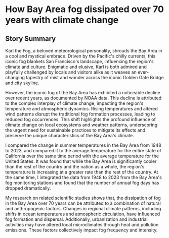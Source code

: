 # How Bay Area fog dissipated over 70 years with climate change
## Story Summary 
Karl the Fog, a beloved meteorological personality, shrouds the Bay Area in a cool and mystical embrace. Driven by the Pacific's chilly currents, this iconic fog blankets San Francisco's landscape, influencing the region's climate and culture. Enigmatic and elusive, Karl is both admired and playfully challenged by locals and visitors alike as it weaves an ever-changing tapestry of mist and wonder across the iconic Golden Gate Bridge and city skyline.

However, the iconic fog of the Bay Area has exhibited a noticeable decline over recent years, as documented by NOAA data. This decline is attributed to the complex interplay of climate change, impacting the region's temperature and atmospheric dynamics. Rising temperatures and altered wind patterns disrupt the traditional fog formation processes, leading to reduced fog occurrences. This shift highlights the profound influence of climate change on local ecosystems and weather patterns, underscoring the urgent need for sustainable practices to mitigate its effects and preserve the unique characteristics of the Bay Area's climate.

I compared the change in summer temperatures in the Bay Area from 1948 to 2023, and compared it to the average temperature for the entire state of California over the same time period with the average temperature for the United States. It was found that while the Bay Area is significantly cooler than the rest of the country and the nation as a whole, the region's temperature is increasing at a greater rate than the rest of the country. At the same time, I integrated the data from 1948 to 2023 from the Bay Area's fog monitoring stations and found that the number of annual fog days has dropped dramatically.

My research on related scientific studies shows that, the dissipation of fog in the Bay Area over 70 years can be attributed to a combination of natural and anthropogenic factors. Changes in regional climate patterns, including shifts in ocean temperatures and atmospheric circulation, have influenced fog formation and dispersal. Additionally, urbanization and industrial activities may have altered local microclimates through heat and pollution emissions. These factors collectively impact fog frequency and intensity. 
